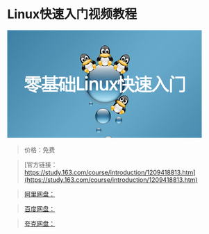 # Linux快速入门视频教程

![img](../../../assets/study163/free/b98d522bfd9b43c59963dcc3981341ea.jpg)

> 价格：免费

> [官方链接：https://study.163.com/course/introduction/1209418813.htm](https://study.163.com/course/introduction/1209418813.htm)

> [阿里网盘：]()

> [百度网盘：]()

> [夸克网盘：]()
